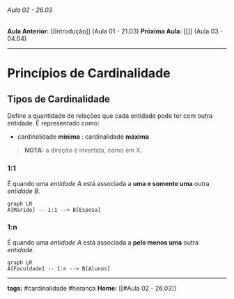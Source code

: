 ###### Aula 02 - 26.03
**Aula Anterior:** [[Introdução]] (Aula 01 - 21.03)
**Próxima Aula:** [[]] (Aula 03 - 04.04)

--- 
# Princípios de Cardinalidade

## Tipos de Cardinalidade
Define a quantidade de relações que cada entidade pode ter com outra entidade. É representado como:
- cardinalidade **mínima** : cardinalidade **máxima**
>**NOTA:** a direção é invertida, como em X.

### 1:1
É quando uma *entidade A* está associada a **uma e somente uma** outra *entidade B*.

```mermaid
graph LR
A[Marido] -- 1:1 --> B[Esposa]
```

### 1:n
É quando uma *entidade A* está associada a **pelo menos uma** outra *entidade*.

```mermaid
graph LR
A[Faculdade] -- 1:n --> B[Alunos]
```

---
**tags:** #cardinalidade #herança 
**Home:** [[#Aula 02 - 26.03]]